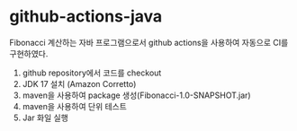 # github-actions-java

Fibonacci 계산하는 자바 프로그램으로서 github actions을 사용하여 자동으로 CI를 구현하였다.
1) github repository에서 코드를 checkout
2) JDK 17 설치 (Amazon Corretto)
3) maven을 사용하여 package 생성(Fibonacci-1.0-SNAPSHOT.jar)
4) maven을 사용하여 단위 테스트
5) Jar 화일 실행
